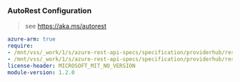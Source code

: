 ### AutoRest Configuration

> see https://aka.ms/autorest

``` yaml
azure-arm: true
require:
- /mnt/vss/_work/1/s/azure-rest-api-specs/specification/providerhub/resource-manager/readme.md
- /mnt/vss/_work/1/s/azure-rest-api-specs/specification/providerhub/resource-manager/readme.go.md
license-header: MICROSOFT_MIT_NO_VERSION
module-version: 1.2.0

```